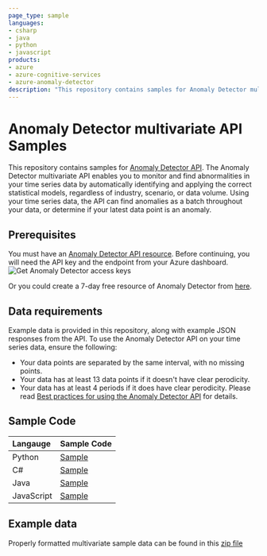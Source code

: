 ```yaml
---
page_type: sample
languages:
- csharp
- java
- python
- javascript
products:
- azure
- azure-cognitive-services
- azure-anomaly-detector
description: "This repository contains samples for Anomaly Detector multivariate API. The Anomaly Detector multivariate API enables you to monitor and find abnormalities in your time series data by automatically identifying and applying the correct statistical models, regardless of industry, scenario, or data volume."
---
```


# Anomaly Detector multivariate API Samples

This repository contains samples for [Anomaly Detector API](https://aka.ms/anomalydetector). The Anomaly Detector multivariate API enables you to monitor and find abnormalities in your time series data by automatically identifying and applying the correct statistical models, regardless of industry, scenario, or data volume. Using your time series data, the API can find anomalies as a batch throughout your data, or determine if your latest data point is an anomaly.

## Prerequisites

You must have an [Anomaly Detector API resource](https://aka.ms/adnew). Before continuing, you will need the API key and the endpoint from your Azure dashboard.
   ![Get Anomaly Detector access keys](../media/cognitive-services-get-access-keys.png "Get Anomaly Detector access keys")

Or you could create a 7-day free resource of Anomaly Detector from [here](https://azure.microsoft.com/en-us/try/cognitive-services/my-apis/).

## Data requirements

Example data is provided in this repository, along with example JSON responses from the API. To use the Anomaly Detector API on your time series data, ensure the following:

* Your data points are separated by the same interval, with no missing points.
* Your data has at least 13 data points if it doesn't have clear perodicity.
* Your data has at least 4 periods if it does have clear perodicity.
Please read [Best practices for using the Anomaly Detector API](https://aka.ms/adbest) for details.

## Sample Code

| Langauge | Sample Code|
|:---------|:-----------|
| Python    | [Sample](./Python) |
| C#        | [Sample](./CSharp) |
| Java      | [Sample](./Java)   |
| JavaScript| [Sample](./JavaScript) |

## Example data
Properly formatted multivariate sample data can be found in this [zip file](./multivariate_sample_data)

